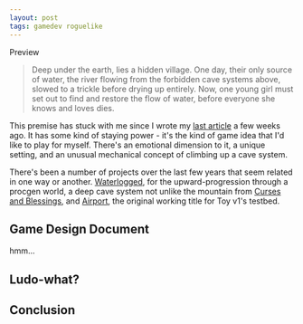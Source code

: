 ```yaml
---
layout: post
tags: gamedev roguelike
---
```


Preview

<!--more-->

> Deep under the earth, lies a hidden village. One day, their only source of water, the river flowing from the forbidden cave systems above, slowed to a trickle before drying up entirely. Now, one young girl must set out to find and restore the flow of water, before everyone she knows and loves dies.

This premise has stuck with me since I wrote my [last article](/posts/2024-12-13-start-your-engines) a few weeks ago. It has some kind of staying power - it's the kind of game idea that I'd like to play for myself. There's an emotional dimension to it, a unique setting, and an unusual mechanical concept of climbing up a cave system.

There's been a number of projects over the last few years that seem related in one way or another. [Waterlogged](https://bunnytrail.itch.io/waterlogged), for the upward-progression through a procgen world, a deep cave system not unlike the mountain from [Curses and Blessings](/posts/2024-07-30-blessed-by-curses.md), and [Airport](https://github.com/Ratstail91/Airport), the original working title for Toy v1's testbed.

## Game Design Document

hmm...

## Ludo-what?

## Conclusion

